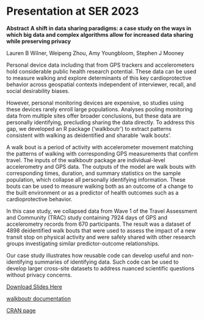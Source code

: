 # Presentation at SER 2023

**Abstract**
**A shift in data sharing paradigms: a case study on the ways in which big data and complex algorithms allow for increased data sharing while preserving privacy**

Lauren B Wilner, Weipeng Zhou, Amy Youngbloom, Stephen J Mooney

Personal device data including that from GPS trackers and accelerometers hold considerable public health research potential. These data can be used to measure walking and explore determinants of this key cardioprotective behavior across geospatial contexts independent of interviewer, recall, and social desirability biases.

However, personal monitoring devices are expensive, so studies using these devices rarely enroll large populations. Analyses pooling monitoring data from multiple sites offer broader conclusions, but these data are personally identifying, precluding sharing the data directly. To address this gap, we developed an R package (‘walkboutr’) to extract patterns consistent with walking as deidentified and sharable ‘walk bouts’.

A walk bout is a period of activity with accelerometer movement matching the patterns of walking with corresponding GPS measurements that confirm travel. The inputs of the walkboutr package are individual-level accelerometry and GPS data. The outputs of the model are walk bouts with corresponding times, duration, and summary statistics on the sample population, which collapse all personally identifying information. These bouts can be used to measure walking both as an outcome of a change to the built environment or as a predictor of health outcomes such as a cardioprotective behavior.

In this case study, we collapsed data from Wave 1 of the Travel Assessment and Community (TRAC) study containing 7924 days of GPS and accelerometry records from 670 participants. The result was a dataset of 4898 deidentified walk bouts that were used to assess the impact of a new transit stop on physical activity and were safely shared with other research groups investigating similar predictor-outcome relationships.

Our case study illustrates how reusable code can develop useful and non-identifying summaries of identifying data. Such code can be used to develop larger cross-site datasets to address nuanced scientific questions without privacy concerns.


[Download Slides Here](../_artifacts/WEB_SER_2023_big_data_sharing_wilner.pptx)

[walkboutr documentation](https://rwalkbout.github.io/walkboutr/)

[CRAN page](https://cran.r-project.org/web/packages/walkboutr/index.html)